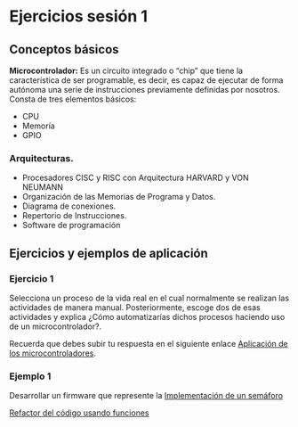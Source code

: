 # Ejercicios sesión 1

## Conceptos básicos

**Microcontrolador:** Es un circuito integrado o “chip” que tiene la característica de ser programable, es decir, es capaz de ejecutar de forma autónoma una serie de instrucciones previamente definidas por nosotros. Consta de tres elementos básicos:

* CPU
* Memoría
* GPIO

### Arquitecturas.
* Procesadores CISC y RISC con Arquitectura HARVARD y VON NEUMANN
* Organización de las Memorias de Programa y Datos.        
* Diagrama de conexiones.                    
* Repertorio de Instrucciones.                        
* Software de programación    


## Ejercicios y ejemplos de aplicación

### Ejercicio 1

Selecciona un proceso de la vida real en el cual normalmente se realizan las actividades de manera manual. Posteriormente, escoge dos de esas actividades y explica ¿Cómo automatizarías dichos procesos haciendo uso de un microcontrolador?.

Recuerda que debes subir tu respuesta en el siguiente enlace [Aplicación de los microcontroladores](https://classroom.google.com/u/0/c/NDg4NjU2MzI4MTk1/a/NDg4NjU2NjU4NDYz/details).

### Ejemplo 1

Desarrollar un firmware que represente la [Implementación de un semáforo](https://github.com/ingDavidRivera/TAI---Microcontroladores/blob/main/salidas_MCU.cpp)

[Refactor del código usando funciones](https://github.com/ingDavidRivera/TAI---Microcontroladores/blob/main/salidas_MCU_RF.cpp)
